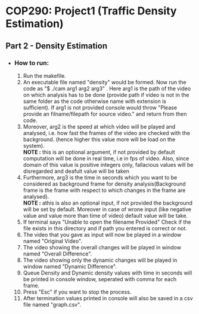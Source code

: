 # COP290: Project1 (Traffic Density Estimation)

## Part 2 - __Density Estimation__

  * ### __How to run:__
    1. Run the makefile.
    2. An executable file named "density" would be formed. Now run the code as "$ ./cam arg1 arg2 arg3" . Here arg1 is the path of the video on which analysis has to be done (provide path if video is not in the same folder as the code otherwise name with extension is sufficient). If arg1 is not provided console would throw "Please provide an filname/filepath for source video." and return from then code.
    3. Moreover, arg2 is the speed at which video will be played and analysed, i.e. how fast the frames of the video are checked with the background. (hence higher this value more will be load on the system). \
    __NOTE :__ this is an optional argument, if not provided by default computation will be done in real time, i.e in fps of video. Also, since domain of this value is positive integers only, fallacious values will be disregarded and deafult value will be taken
    4. Furthermore, arg3 is the time in seconds which you want to be considered as background frame for density analysis(Background frame is the frame with respect to which changes in the frame are analysed). \
    __NOTE :__ athis is also an optional input, if not provided the background will be set by default. Moreover in case of wrone input (like negative value and value more than time of video) default value will be take.  
    5. If terminal says "Unable to open the filename Provided" Check if the file exists in this directory and if path you entered is correct or not.
    6. The video that you gave as input will now be played in a window named "Original Video".
    7. The video showing the overall changes will be played in window named "Overall Difference".
    8. The video showing only the dynamic changes will be played in window named "Dynamic Difference".
    9. Queue Density and Dynamic density values with time in seconds will be printed in console window, seperated with comma for each frame.
    10. Press "Esc" if you want to stop the process.
    11. After termination values printed in console will also be saved in a csv file named "graph.csv".